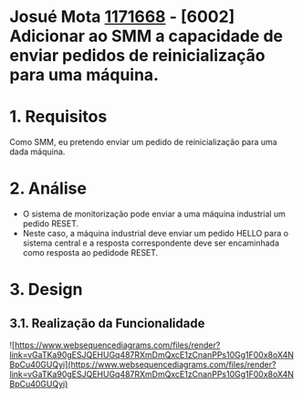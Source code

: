**Josué Mota [1171668](../)** - [6002] Adicionar ao SMM a capacidade de enviar pedidos de reinicialização para uma máquina.
=======================================

# 1. Requisitos

Como SMM, eu pretendo enviar um pedido de reinicialização para uma dada máquina.


# 2. Análise

- O sistema de monitorização pode enviar a uma máquina industrial um pedido RESET.
- Neste caso, a máquina industrial deve enviar um pedido HELLO para o sistema central e a resposta correspondente deve ser encaminhada como resposta ao pedidode RESET.


# 3. Design

## 3.1. Realização da Funcionalidade

![https://www.websequencediagrams.com/files/render?link=vGaTKa90gESJQEHUGq487RXmDmQxcE1zCnanPPs10Gg1F00x8oX4NBpCu40GUQyi](https://www.websequencediagrams.com/files/render?link=vGaTKa90gESJQEHUGq487RXmDmQxcE1zCnanPPs10Gg1F00x8oX4NBpCu40GUQyi)
